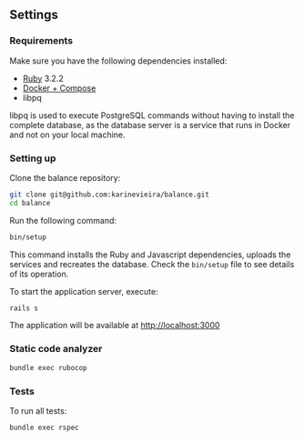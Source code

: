 ## Settings

### Requirements
Make sure you have the following dependencies installed:
* [Ruby](https://www.ruby-lang.org) 3.2.2
* [Docker + Compose](https://www.docker.com)
* libpq

libpq is used to execute PostgreSQL commands without having to install the complete database, as the database server is a service that runs in Docker and not on your local machine.

### Setting up
Clone the balance repository:
```sh
git clone git@github.com:karinevieira/balance.git
cd balance
```
Run the following command:
```sh
bin/setup
```

This command installs the Ruby and Javascript dependencies, uploads the services and recreates the database. Check the `bin/setup` file to see details of its operation.

To start the application server, execute:
```sh
rails s
```
The application will be available at [http://localhost:3000](http://localhost:3000)

### Static code analyzer
```sh
bundle exec rubocop
```
### Tests
To run all tests:
```sh
bundle exec rspec
```
